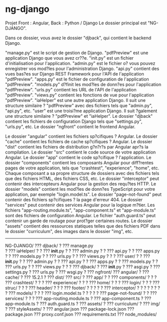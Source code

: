 # ng-django
Projet Front : Angular, Back : Python / Django
Le dossier principal est "NG-DJANGO".

Dans ce dossier, vous avez le dossier "djback", qui contient le backend Django.

"manage.py" est le script de gestion de Django.
"pdfPreview" est une application Django que vous avez cr??e.
"init.py" est un fichier d'initialisation pour l'application.
"admin.py" est le fichier o? vous pouvez enregistrer vos mod?les pour l'administration Django.
"api.py" contient des vues bas?es sur Django REST Framework pour l'API de l'application "pdfPreview".
"apps.py" est le fichier de configuration de l'application "pdfPreview".
"models.py" d?finit les mod?les de donn?es pour l'application "pdfPreview".
"urls.py" contient les URL de l'API de l'application "pdfPreview".
"views.py" contient les fonctions de vue pour l'application "pdfPreview".
"iaHelper" est une autre application Django.
Il suit une structure similaire ? "pdfPreview" avec des fichiers tels que "admin.py", "api.py", etc.
"user" est une troisi?me application Django.
Il suit ?galement une structure similaire ? "pdfPreview" et "iaHelper".
Le dossier "djback" contient les fichiers de configuration Django tels que "settings.py", "urls.py", etc.
Le dossier "ngfront" contient le frontend Angular.

Le dossier "angular" contient les fichiers sp?cifiques ? Angular.
Le dossier "cache" contient les fichiers de cache sp?cifiques ? Angular.
Le dossier "dist" contient les fichiers de distribution g?n?r?s par Angular apr?s la compilation.
Le dossier "src" contient le code source de votre application Angular.
Le dossier "app" contient le code sp?cifique ? l'application.
Le dossier "components" contient les composants Angular pour diff?rentes pages de votre application, tels que "crashtest", "experience", "home", etc.
Chaque composant a sa propre structure de dossiers avec des fichiers tels que des fichiers HTML, des fichiers CSS, etc.
Le dossier "interceptor" peut contenir des intercepteurs Angular pour la gestion des requ?tes HTTP.
Le dossier "models" contient les mod?les de donn?es TypeScript pour votre application, par exemple "login.model.ts".
Le dossier "page-not-found" peut contenir des fichiers sp?cifiques ? la page d'erreur 404.
Le dossier "services" peut contenir des services Angular pour la logique m?tier.
Les fichiers "app-routing.module.ts", "app-component.ts" et "app-module.ts" sont des fichiers de configuration Angular.
Le fichier "auth.guard.ts" peut contenir un garde de routage pour prot?ger certaines routes.
Le dossier "assets" contient des ressources statiques telles que des fichiers PDF dans le dossier "curriculum", des images dans le dossier "img", etc.

-------------------------------------------------------------------------------------------------

NG-DJANGO/
??? djback/
?   ??? manage.py  
?   ??? iaHelper/
?   ?   ??? __init__.py
?   ?   ??? admin.py
?   ?   ??? api.py
?   ?   ??? apps.py
?   ?   ??? models.py
?   ?   ??? urls.py
?   ?   ??? views.py
?   ?
?   ??? user/
?   ?   ??? __init__.py
?   ?   ??? admin.py
?   ?   ??? api.py
?   ?   ??? apps.py
?   ?   ??? models.py
?   ?   ??? urls.py
?   ?   ??? views.py
?   ?
?   ??? djback/
?       ??? __init__.py
?       ??? asgi.py
?       ??? settings.py
?       ??? urls.py
?       ??? wsgi.py
?
??? ngfront/
    ??? angular/
    ?   ??? cache/
    ?       ??? 15.2.1
    ?
    ??? dist/
    ??? src/
    ?   ??? app/
    ?   ?   ??? components/
    ?   ?   ?   ??? crashtest/
    ?   ?   ?   ??? experience/
    ?   ?   ?   ??? home/
    ?   ?   ?   ??? login/
    ?   ?   ?   ??? struc/
    ?   ?   ?       ??? header/
    ?   ?   ?       ??? footer/
    ?   ?   ?
    ?   ?   ??? interceptor/
    ?   ?   ?
    ?   ?   ?
    ?   ?   ??? models/
    ?   ?   ?   ??? login.model.ts
    ?   ?   ?
    ?   ?   ??? page-not-found/
    ?   ?   ??? services/
    ?   ?
    ?   ??? app-routing.module.ts
    ?   ??? app-component.ts
    ?   ??? app-module.ts
    ?   ??? auth.guard.ts
    ?   ??? assets/
    ?       ??? curriculum/
    ?       ??? img/
    ?       ??? styleAssets/
    ?
    ??? angular.json
    ??? package-lock.json
    ??? package.json
    ??? proxy.conf.json
    ??? requirements.txt
    ??? node_modules/
